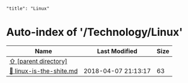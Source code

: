 ```
"title": "Linux"
```

# Auto-index of '/Technology/Linux'

| Name | Last Modified | Size |
| -------------------- | -------------------- | ---------- |
| [&#x21E7; [parent directory]](/Technology/index.md) | | |
| [&#x1F4D5; linux-is-the-shite.md](/Technology/Linux/linux-is-the-shite.md) | 2018-04-07 21:13:17 | 63 |
